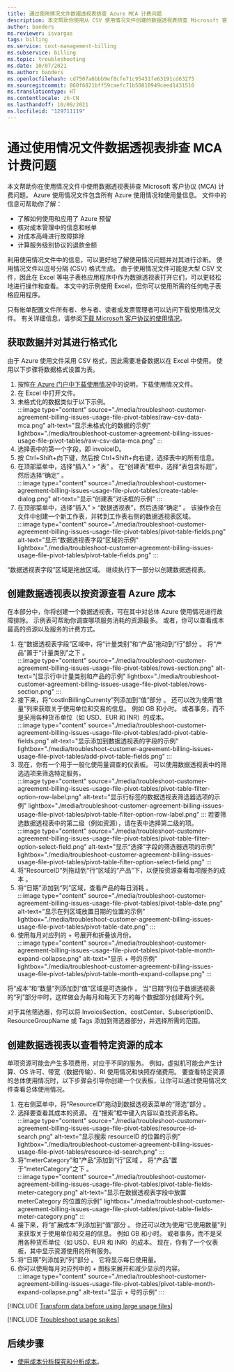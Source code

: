 ```yaml
---
title: 通过使用情况文件数据透视表排查 Azure MCA 计费问题
description: 本文帮助你使用从 CSV 使用情况文件创建的数据透视表排查 Microsoft 客户协议 (MCA) 计费问题。
author: banders
ms.reviewer: isvargas
tags: billing
ms.service: cost-management-billing
ms.subservice: billing
ms.topic: troubleshooting
ms.date: 10/07/2021
ms.author: banders
ms.openlocfilehash: cd7507a6bbb9ef8cfe71c95431fe63191cd63275
ms.sourcegitcommit: 860f6821bff59caefc71b50810949ceed1431510
ms.translationtype: HT
ms.contentlocale: zh-CN
ms.lasthandoff: 10/09/2021
ms.locfileid: "129711119"
---
```

# <a name="troubleshoot-mca-billing-issues-with-usage-file-pivot-tables"></a>通过使用情况文件数据透视表排查 MCA 计费问题

本文帮助你在使用情况文件中使用数据透视表排查 Microsoft 客户协议 (MCA) 计费问题。 Azure 使用情况文件包含所有 Azure 使用情况和使用量信息。 文件中的信息可帮助你了解：

- 了解如何使用和应用了 Azure 预留
- 核对成本管理中的信息和帐单
- 对成本高峰进行故障排除
- 计算服务级别协议的退款金额

利用使用情况文件中的信息，可以更好地了解使用情况问题并对其进行诊断。 使用情况文件以逗号分隔 (CSV) 格式生成。 由于使用情况文件可能是大型 CSV 文件，因此在 Excel 等电子表格应用程序中作为数据透视表打开它们，可以更轻松地进行操作和查看。 本文中的示例使用 Excel，但你可以使用所需的任何电子表格应用程序。

只有帐单配置文件所有者、参与者、读者或发票管理者可以访问下载使用情况文件。 有关详细信息，请参阅[下载 Microsoft 客户协议的使用情况](../understand/download-azure-daily-usage.md)。 

## <a name="get-the-data-and-format-it"></a>获取数据并对其进行格式化

由于 Azure 使用文件采用 CSV 格式，因此需要准备数据以在 Excel 中使用。 使用以下步骤将数据格式设置为表。

1. 按照[在 Azure 门户中下载使用情况](../understand/download-azure-daily-usage.md)中的说明，下载使用情况文件。
1. 在 Excel 中打开文件。
1. 未格式化的数据类似于以下示例。  
    :::image type="content" source="./media/troubleshoot-customer-agreement-billing-issues-usage-file-pivot-tables/raw-csv-data-mca.png" alt-text="显示未格式化的数据的示例" lightbox="./media/troubleshoot-customer-agreement-billing-issues-usage-file-pivot-tables/raw-csv-data-mca.png" :::
1. 选择表中的第一个字段，即 invoiceID。
1. 按 Ctrl+Shift+向下键，然后按 Ctrl+Shift+向右键，选择表中的所有信息。
1. 在顶部菜单中，选择“插入” > “表” 。 在“创建表”框中，选择“表包含标题”，然后选择“确定” 。  
:::image type="content" source="./media/troubleshoot-customer-agreement-billing-issues-usage-file-pivot-tables/create-table-dialog.png" alt-text="显示“创建表”对话框的示例" :::
1. 在顶部菜单中，选择“插入” > “数据透视表”，然后选择“确定”  。 该操作会在文件中创建一个新工作表，并转到工作表右侧的数据透视表区域。  
    :::image type="content" source="./media/troubleshoot-customer-agreement-billing-issues-usage-file-pivot-tables/pivot-table-fields.png" alt-text="显示“数据透视表字段”区域的示例" lightbox="./media/troubleshoot-customer-agreement-billing-issues-usage-file-pivot-tables/pivot-table-fields.png" :::

“数据透视表字段”区域是拖放区域。 继续执行下一部分以创建数据透视表。

## <a name="create-pivot-table-to-view-azure-costs-by-resources"></a>创建数据透视表以按资源查看 Azure 成本

在本部分中，你将创建一个数据透视表，可在其中对总体 Azure 使用情况进行故障排除。 示例表可帮助你调查哪项服务消耗的资源最多。 或者，你可以查看成本最高的资源以及服务的计费方式。

1. 在“数据透视表字段”区域中，将“计量类别”和“产品”拖动到“行”部分  。 将“产品”置于“计量类别”之下 。  
    :::image type="content" source="./media/troubleshoot-customer-agreement-billing-issues-usage-file-pivot-tables/rows-section.png" alt-text="[显示行中计量类别和产品的示例" lightbox="./media/troubleshoot-customer-agreement-billing-issues-usage-file-pivot-tables/rows-section.png" :::
1. 接下来，将“costInBillingCurrenty”列添加到“值”部分 。 还可以改为使用“数量”列来获取关于使用单位和交易的信息。 例如 GB 和小时。 或者事务，而不是采用各种货币单位（如 USD、EUR 和 INR）的成本。  
    :::image type="content" source="./media/troubleshoot-customer-agreement-billing-issues-usage-file-pivot-tables/add-pivot-table-fields.png" alt-text="显示添加到数据透视表的字段的示例" lightbox="./media/troubleshoot-customer-agreement-billing-issues-usage-file-pivot-tables/add-pivot-table-fields.png" :::
1. 现在，你有一个用于一般化使用量调查的仪表板。 可以使用数据透视表中的筛选选项来筛选特定服务。  
    :::image type="content" source="./media/troubleshoot-customer-agreement-billing-issues-usage-file-pivot-tables/pivot-table-filter-option-row-label.png" alt-text="显示行标签的数据透视表筛选器选项的示例" lightbox="./media/troubleshoot-customer-agreement-billing-issues-usage-file-pivot-tables/pivot-table-filter-option-row-label.png" :::
    若要筛选数据透视表中的第二级（例如资源），请在表中选择第二级的项。  
    :::image type="content" source="./media/troubleshoot-customer-agreement-billing-issues-usage-file-pivot-tables/pivot-table-filter-option-select-field.png" alt-text="显示“选择”字段的筛选器选项的示例" lightbox="./media/troubleshoot-customer-agreement-billing-issues-usage-file-pivot-tables/pivot-table-filter-option-select-field.png" :::
1. 将“ResourceID”列拖动到“行”区域的“产品”下，以便按资源查看每项服务的成本  。
1. 将“日期”添加到“列”区域，查看产品的每日消耗 。  
    :::image type="content" source="./media/troubleshoot-customer-agreement-billing-issues-usage-file-pivot-tables/pivot-table-date.png" alt-text="显示在列区域放置日期的位置的示例" lightbox="./media/troubleshoot-customer-agreement-billing-issues-usage-file-pivot-tables/pivot-table-date.png" :::
1. 使用每月对应列的 + 号展开和折叠该月份。  
    :::image type="content" source="./media/troubleshoot-customer-agreement-billing-issues-usage-file-pivot-tables/pivot-table-month-expand-collapse.png" alt-text="显示 + 号的示例" lightbox="./media/troubleshoot-customer-agreement-billing-issues-usage-file-pivot-tables/pivot-table-month-expand-collapse.png" :::

将“成本”和“数量”列添加到“值”区域是可选操作  。 当“日期”列位于数据透视表的“列”部分中时，这样做会为每月和每天下方的每个数据部分创建两个列。

对于其他筛选器，你可以将 InvoiceSection、costCenter、SubscriptionID、ResourceGroupName 或 Tags 添加到筛选器部分，并选择所需的范围。

## <a name="create-pivot-table-to-view-cost-for-a-specific-resource"></a>创建数据透视表以查看特定资源的成本

单项资源可能会产生多项费用，对应于不同的服务。 例如，虚拟机可能会产生计算、OS 许可、带宽（数据传输）、RI 使用情况和快照存储费用。 要查看特定资源的总体使用情况时，以下步骤会引导你创建一个仪表板，让你可以通过使用情况文件查看总体使用情况。

1. 在右侧菜单中，将“ResourceID”拖动到数据透视表菜单的“筛选”部分 。
1. 选择要查看其成本的资源。 在“搜索”框中键入内容以查找资源名称。  
    :::image type="content" source="./media/troubleshoot-customer-agreement-billing-issues-usage-file-pivot-tables/resource-id-search.png" alt-text="显示搜索 resourceID 的位置的示例" lightbox="./media/troubleshoot-customer-agreement-billing-issues-usage-file-pivot-tables/resource-id-search.png" :::
1. 将“meterCategory”和“产品”添加到“行”区域  。 将“产品”置于“meterCategory”之下 。  
    :::image type="content" source="./media/troubleshoot-customer-agreement-billing-issues-usage-file-pivot-tables/pivot-table-fields-meter-category.png" alt-text="显示在数据透视表字段中放置 meterCategory 的位置的示例" lightbox="./media/troubleshoot-customer-agreement-billing-issues-usage-file-pivot-tables/pivot-table-fields-meter-category.png" :::
1. 接下来，将“扩展成本”列添加到“值”部分 。 你还可以改为使用“已使用数量”列来获取关于使用单位和交易的信息。 例如 GB 和小时。 或者事务，而不是采用各种货币单位（如 USD、EUR 和 INR）的成本。 现在，你有了一个仪表板，其中显示资源使用的所有服务。
1. 将“日期”列添加到“列”部分 。 它将显示每日使用量。
1. 你可以使用每月对应列中的 + 图标来展开和减少显示的内容。  
    :::image type="content" source="./media/troubleshoot-customer-agreement-billing-issues-usage-file-pivot-tables/pivot-table-month-expand-collapse.png" alt-text="显示 + 号的示例" :::

[!INCLUDE [Transform data before using large usage files](../../../includes/cost-management-billing-transform-data-before-using-large-usage-files.md)]

[!INCLUDE [Troubleshoot usage spikes](../../../includes/cost-management-billing-troubleshoot-usage-spikes.md)]

## <a name="next-steps"></a>后续步骤

- [使用成本分析探究和分析成本](../costs/quick-acm-cost-analysis.md)。